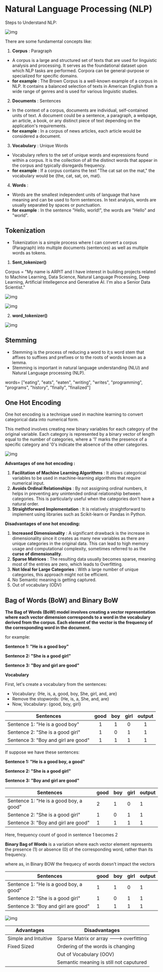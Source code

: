 # Natural Language Processing (NLP)

Steps to Understand NLP:

![img](./img/nlp.png "Author: Arpit Dubey")

There are some fundamental concepts like:

1. **Corpus** : Paragraph

* A corpus is a large and structured set of texts that are used for linguistic analysis and processing. It serves as the foundational dataset upon which NLP tasks are performed. Corpora can be general-purpose or specialized for specific domains.
* **for example** : The Brown Corpus is a well-known example of a corpus in NLP. It contains a balanced selection of texts in American English from a wide range of genres and is used for various linguistic studies.

2. **Documents** : Sentences

* In the context of a corpus, documents are individual, self-contained units of text. A document could be a sentence, a paragraph, a webpage, an article, a book, or any distinct piece of text depending on the application's requirements.
* **for example** : In a corpus of news articles, each article would be considered a document.

3. **Vocabulary** : Unique Words

* Vocabulary refers to the set of unique words and expressions found within a corpus. It is the collection of all the distinct words that appear in the corpus and typically disregards frequency.
* **for example** : If a corpus contains the text "The cat sat on the mat," the vocabulary would be {the, cat, sat, on, mat}.

4. **Words** :

* Words are the smallest independent units of language that have meaning and can be used to form sentences. In text analysis, words are usually separated by spaces or punctuation.
* **for example** : In the sentence "Hello, world!", the words are "Hello" and "world".

## Tokenization

- Tokenization is a simple process where I can convert a corpus (Paragraph) into multiple documents (sentences) as well as multiple words as tokens.

1) **Sent_tokenizer()**

Corpus = "My name is ARPIT and I have interest in building projects related to Machine Learning, Data Science, Natural Language Processing, Deep Learning, Artificial Intellegence and Generative AI. I'm also a Senior Data Scientist."

![img](./img/sent_tokenization.png "Author: Arpit Dubey")

![img](./img/sent_token.png "Author: Arpit Dubey")

2) **word_tokenizer()**

![img](./img/word_token.png "Author: Arpit Dubey")

## Stemming

- Stemming is the process of reducing a word to it;s word stem that affixes to suffixes and prefixes or to the roots of words known as a lemma.
- Stemming is important in natural language understanding (NLU) and Natural Language processing (NLP).

words= ["eating", "eats", "eaten", "writing", "writes", "programming", "programs", "history", "finally", "finalized"]

## One Hot Encoding

One hot encoding is a technique used in machine learning to convert categorical data into numerical form.

This method involves creating new binary variables for each category of the original variable. Each category is represented by a binary vector of length equal to the number of categories, where a '1' marks the presence of a specific category and '0's indicate the absence of the other categories.

![img](./img/ohe.png "Author: Arpit Dubey")

**Advantages** **of one hot encoding :**

1. **Facilitation of Machine Learning Algorithms** : It allows categorical variables to be used in machine-learning algorithms that require numerical input.
2. **Avoids Ordinal Relationships** : By not assigning ordinal numbers, it helps in preventing any unintended ordinal relationship between categories. This is particularly useful when the categories don't have a natural order.
3. **Straightforward Implementation** : It is relatively straightforward to implement using libraries such as Scikit-learn or Pandas in Python.

**Disadvantages** **of one hot encoding:**

1. **Increased Dimensionality** : A significant drawback is the increase in dimensionality since it creates as many new variables as there are unique categories in the original data. This can lead to high memory usage and computational complexity, sometimes referred to as the **curse of dimensionality**.
2. **Sparse Matrices** : The resulting data usually becomes sparse, meaning most of the entries are zero, which leads to Overfitting.
3. **Not Ideal for Large Categories** : With a large number of unique categories, this approach might not be efficient.
4. No Semantic meaning is getting captured.
5. Out of vocabulary (ODV)

## Bag of Words (BoW) and Binary BoW

**The **Bag of Words (BoW)** model involves creating a vector representation where each vector dimension corresponds to a word in the vocabulary derived from the corpus. Each element of the vector is the frequency of the corresponding word in the document.**

for example:

**Sentence 1: "He is a good boy"**

**Sentence 2: "She is a good girl"**

**Sentence 3: "Boy and girl are good"**

**Vocabulary**

First, let's create a vocabulary from the sentences:

* Vocabulary: {He, is, a, good, boy, She, girl, and, are}
* Remove the stopwords: {He, is, a, She, and, are}
* Now, Vocabulary: {good, boy, girl}

| Sentences                           | good | boy | girl | output |
| ----------------------------------- | :--: | :-: | :--: | :----: |
| Sentence 1: "He is a good boy"      |  1  |  1  |  0  |   1   |
| Sentence 2: "She is a good girl"    |  1  |  0  |  1  |   1   |
| Sentence 3: "Boy and girl are good" |  1  |  1  |  1  |   1   |

If suppose we have these sentences:

**Sentence 1: "He is a good boy, a good"**

**Sentence 2: "She is a good girl"**

**Sentence 3: "Boy and girl are good"**

| Sentences                              | good | boy | girl | output |
| -------------------------------------- | ---- | --- | ---- | ------ |
| Sentence 1: "He is a good boy, a good" | 2    | 1   | 0    | 1      |
| Sentence 2: "She is a good girl"       | 1    | 0   | 1    | 1      |
| Sentence 3: "Boy and girl are good"    | 1    | 1   | 1    | 1      |

Here, frequency count of good in sentence 1 becomes 2

**Binary Bag of Words** is a variation where each vector element represents the presence (1) or absence (0) of the corresponding word, rather than its frequency.

where as, in Binary BOW the frequecy of words doesn't impact the vectors

| Sentences                              | good | boy | girl | output |
| -------------------------------------- | ---- | --- | ---- | ------ |
| Sentence 1: "He is a good boy, a good" | 1    | 1   | 0    | 1      |
| Sentence 2: "She is a good girl"       | 1    | 0   | 1    | 1      |
| Sentence 3: "Boy and girl are good"    | 1    | 1   | 1    | 1      |

![img](./img/bow.png "Author: Arpit Dubey")

| Advantages           | Disadvantages                           |
| -------------------- | --------------------------------------- |
| Simple and Intuitive | Sparse Matrix or array ---> overfitting |
| Fixed Sized          | Ordering of the words is changing       |
|                      | Out of Vocabulary (OOV)                 |
|                      | Semantic meaning is still not caputured |
